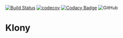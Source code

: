 [![Build Status](https://travis-ci.org/pcoltau/klony.svg?branch=master)](https://travis-ci.org/pcoltau/klony) [![codecov](https://codecov.io/gh/pcoltau/klony/branch/master/graph/badge.svg)](https://codecov.io/gh/pcoltau/klony) [![Codacy Badge](https://api.codacy.com/project/badge/Grade/90abab58201d44b2be1394579c89ed1e)](https://www.codacy.com/app/pcoltau/klony?utm_source=github.com&amp;utm_medium=referral&amp;utm_content=pcoltau/klony&amp;utm_campaign=Badge_Grade) ![GitHub](https://img.shields.io/github/license/pcoltau/klony.svg)

# Klony
